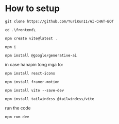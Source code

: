 # How to setup

```
git clone https://github.com/YuriKun11/AI-CHAT-BOT
```

```
cd .\frontend\
```
```
npm create vite@latest .
```
```
npm i
```

```
npm install @google/generative-ai
```

in case hanapin tong mga to:

```
npm install react-icons
```

```
npm install framer-motion
```

```
npm install vite --save-dev
```

```
npm install tailwindcss @tailwindcss/vite
```


run the code
```
npm run dev
```
